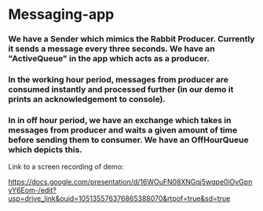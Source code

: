 # Messaging-app 

### We have a Sender which mimics the Rabbit Producer. Currently it sends a message every three seconds. We have an "ActiveQueue" in the app which acts as a producer.

### In the working hour period, messages from producer are consumed instantly and processed further (in our demo it prints an acknowledgement to console). 

### In in off hour period, we have an exchange which takes in messages from producer and waits a given amount of time before sending them to consumer. We have an OffHourQueue which depicts this.

Link to a screen recording of demo:

https://docs.google.com/presentation/d/16WOuFN08XNGqj5wqpe0iOyGpnyY6Eom-/edit?usp=drive_link&ouid=105135576376865388070&rtpof=true&sd=true
